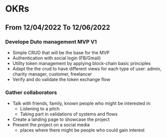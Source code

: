 # OKRs

## From 12/04/2022 To 12/06/2022

### Develope Duto management MVP V1
- Simple CRUD that will be the base for the MVP
- Authentication with social login (FB/Gmail)
- Utility token management by applying block-chain basic principles
- Adapt the the crud to have different views for each type of user: admin, charity manager, customer, freelancer
- Verify and do validate the token exchange flow

### Gather collaborators
- Talk with friends, family, known people who might be interested in:
  - Listening to a pitch
  - Taking part in validations of systems and flows
- Create a landing page to showcase the project
- Present the project on a social media
  - places where there might be people who could gain interest
